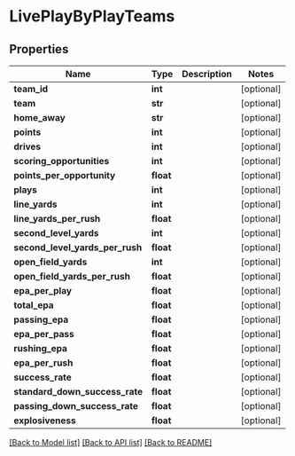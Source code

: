 # LivePlayByPlayTeams

## Properties
Name | Type | Description | Notes
------------ | ------------- | ------------- | -------------
**team_id** | **int** |  | [optional] 
**team** | **str** |  | [optional] 
**home_away** | **str** |  | [optional] 
**points** | **int** |  | [optional] 
**drives** | **int** |  | [optional] 
**scoring_opportunities** | **int** |  | [optional] 
**points_per_opportunity** | **float** |  | [optional] 
**plays** | **int** |  | [optional] 
**line_yards** | **int** |  | [optional] 
**line_yards_per_rush** | **float** |  | [optional] 
**second_level_yards** | **int** |  | [optional] 
**second_level_yards_per_rush** | **float** |  | [optional] 
**open_field_yards** | **int** |  | [optional] 
**open_field_yards_per_rush** | **float** |  | [optional] 
**epa_per_play** | **float** |  | [optional] 
**total_epa** | **float** |  | [optional] 
**passing_epa** | **float** |  | [optional] 
**epa_per_pass** | **float** |  | [optional] 
**rushing_epa** | **float** |  | [optional] 
**epa_per_rush** | **float** |  | [optional] 
**success_rate** | **float** |  | [optional] 
**standard_down_success_rate** | **float** |  | [optional] 
**passing_down_success_rate** | **float** |  | [optional] 
**explosiveness** | **float** |  | [optional] 

[[Back to Model list]](../README.md#documentation-for-models) [[Back to API list]](../README.md#documentation-for-api-endpoints) [[Back to README]](../README.md)



